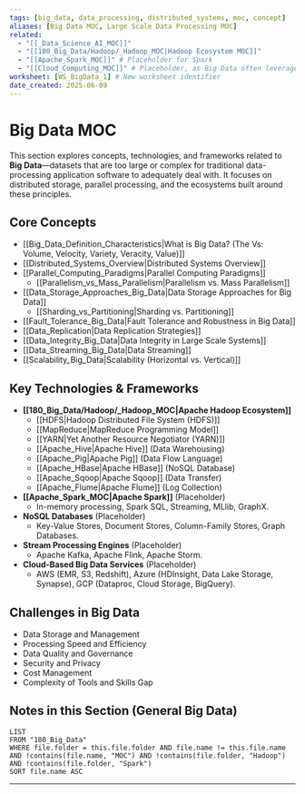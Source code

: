 ```yaml
---
tags: [big_data, data_processing, distributed_systems, moc, concept]
aliases: [Big Data MOC, Large Scale Data Processing MOC]
related:
  - "[[_Data_Science_AI_MOC]]"
  - "[[180_Big_Data/Hadoop/_Hadoop_MOC|Hadoop Ecosystem MOC]]"
  - "[[Apache_Spark_MOC]]" # Placeholder for Spark
  - "[[Cloud_Computing_MOC]]" # Placeholder, as Big Data often leverages cloud
worksheet: [WS_BigData_1] # New worksheet identifier
date_created: 2025-06-09
---
```

# Big Data MOC 

This section explores concepts, technologies, and frameworks related to **Big Data**—datasets that are too large or complex for traditional data-processing application software to adequately deal with. It focuses on distributed storage, parallel processing, and the ecosystems built around these principles.

## Core Concepts
-   [[Big_Data_Definition_Characteristics|What is Big Data? (The Vs: Volume, Velocity, Variety, Veracity, Value)]]
-   [[Distributed_Systems_Overview|Distributed Systems Overview]]
-   [[Parallel_Computing_Paradigms|Parallel Computing Paradigms]]
    -   [[Parallelism_vs_Mass_Parallelism|Parallelism vs. Mass Parallelism]]
-   [[Data_Storage_Approaches_Big_Data|Data Storage Approaches for Big Data]]
    -   [[Sharding_vs_Partitioning|Sharding vs. Partitioning]]
-   [[Fault_Tolerance_Big_Data|Fault Tolerance and Robustness in Big Data]]
-   [[Data_Replication|Data Replication Strategies]]
-   [[Data_Integrity_Big_Data|Data Integrity in Large Scale Systems]]
-   [[Data_Streaming_Big_Data|Data Streaming]]
-   [[Scalability_Big_Data|Scalability (Horizontal vs. Vertical)]]

## Key Technologies & Frameworks
-   **[[180_Big_Data/Hadoop/_Hadoop_MOC|Apache Hadoop Ecosystem]]**
    -   [[HDFS|Hadoop Distributed File System (HDFS)]]
    -   [[MapReduce|MapReduce Programming Model]]
    -   [[YARN|Yet Another Resource Negotiator (YARN)]]
    -   [[Apache_Hive|Apache Hive]] (Data Warehousing)
    -   [[Apache_Pig|Apache Pig]] (Data Flow Language)
    -   [[Apache_HBase|Apache HBase]] (NoSQL Database)
    -   [[Apache_Sqoop|Apache Sqoop]] (Data Transfer)
    -   [[Apache_Flume|Apache Flume]] (Log Collection)
-   **[[Apache_Spark_MOC|Apache Spark]]** (Placeholder)
    -   In-memory processing, Spark SQL, Streaming, MLlib, GraphX.
-   **NoSQL Databases** (Placeholder)
    -   Key-Value Stores, Document Stores, Column-Family Stores, Graph Databases.
-   **Stream Processing Engines** (Placeholder)
    -   Apache Kafka, Apache Flink, Apache Storm.
-   **Cloud-Based Big Data Services** (Placeholder)
    -   AWS (EMR, S3, Redshift), Azure (HDInsight, Data Lake Storage, Synapse), GCP (Dataproc, Cloud Storage, BigQuery).

## Challenges in Big Data
-   Data Storage and Management
-   Processing Speed and Efficiency
-   Data Quality and Governance
-   Security and Privacy
-   Cost Management
-   Complexity of Tools and Skills Gap

## Notes in this Section (General Big Data)
```dataview
LIST
FROM "180_Big_Data"
WHERE file.folder = this.file.folder AND file.name != this.file.name AND !contains(file.name, "MOC") AND !contains(file.folder, "Hadoop") AND !contains(file.folder, "Spark")
SORT file.name ASC
```

---